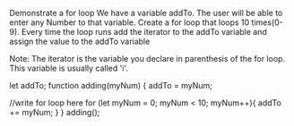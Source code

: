 Demonstrate a for loop
We have a variable addTo. The user will be able to enter any Number to that variable. Create a for loop that loops 
10 times(0-9). Every time the loop runs add the iterator to the addTo variable and assign the value to the addTo variable

Note: The iterator is the variable you declare in parenthesis of the for loop. This variable is usually called 'i'.


let addTo;
function adding(myNum) {
    addTo = myNum;
  
  //write for loop here
  for (let myNum = 0; myNum < 10; myNum++){
    addTo += myNum;
  }
}
adding();